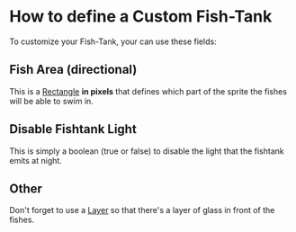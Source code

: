 # How to define a Custom Fish-Tank

To customize your Fish-Tank, your can use these fields:

## Fish Area (directional)

This is a [Rectangle](https://github.com/Leroymilo/FurnitureFramework/blob/3.0.0/doc/Structures/Rectangle.md) **in pixels** that defines which part of the sprite the fishes will be able to swim in.

## Disable Fishtank Light

This is simply a boolean (true or false) to disable the light that the fishtank emits at night.

## Other

Don't forget to use a [Layer](https://github.com/Leroymilo/FurnitureFramework/blob/3.0.0/doc/Furniture.md#layers) so that there's a layer of glass in front of the fishes.